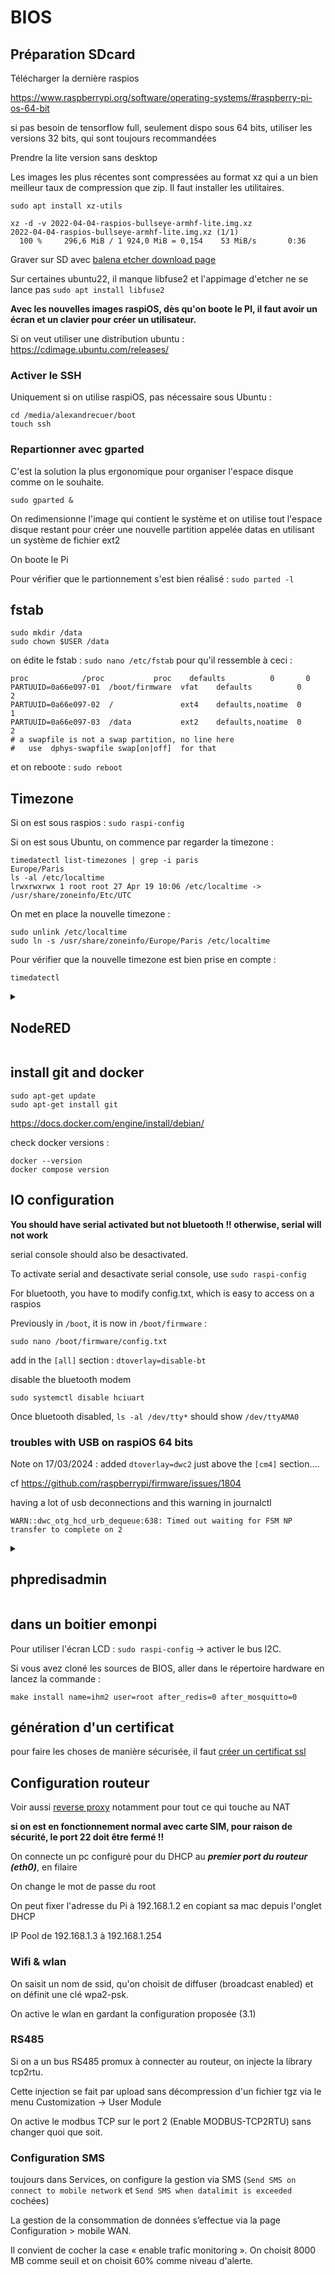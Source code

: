 # BIOS

## Préparation SDcard

Télécharger la dernière raspios 

https://www.raspberrypi.org/software/operating-systems/#raspberry-pi-os-64-bit

si pas besoin de tensorflow full, seulement dispo sous 64 bits, utiliser les versions 32 bits, qui sont toujours recommandées

Prendre la lite version sans desktop

Les images les plus récentes sont compressées au format xz qui a un bien meilleur taux de compression que zip. Il faut installer les utilitaires.
```
sudo apt install xz-utils

xz -d -v 2022-04-04-raspios-bullseye-armhf-lite.img.xz
2022-04-04-raspios-bullseye-armhf-lite.img.xz (1/1)
  100 %     296,6 MiB / 1 924,0 MiB = 0,154    53 MiB/s       0:36
```

Graver sur SD avec [balena etcher download page](https://www.balena.io/etcher/)

Sur certaines ubuntu22, il manque libfuse2 et l'appimage d'etcher ne se lance pas `sudo apt install libfuse2`

**Avec les nouvelles images raspiOS, dès qu'on boote le PI, il faut avoir un écran et un clavier pour créer un utilisateur.**

Si on veut utiliser une distribution ubuntu : https://cdimage.ubuntu.com/releases/

### Activer le SSH

Uniquement si on utilise raspiOS, pas nécessaire sous Ubuntu :
```
cd /media/alexandrecuer/boot
touch ssh
```

### Repartionner avec gparted

C'est la solution la plus ergonomique pour organiser l'espace disque comme on le souhaite.
```
sudo gparted &
```
On redimensionne l'image qui contient le système et on utilise tout l'espace disque restant pour créer une nouvelle partition appelée datas en utilisant un système de fichier ext2

On boote le Pi

Pour vérifier que le partionnement s'est bien réalisé : `sudo parted -l`

## fstab
```
sudo mkdir /data
sudo chown $USER /data
```
on édite le fstab : `sudo nano /etc/fstab` pour qu'il ressemble à ceci :
```
proc            /proc           proc    defaults          0       0
PARTUUID=0a66e097-01  /boot/firmware  vfat    defaults          0       2
PARTUUID=0a66e097-02  /               ext4    defaults,noatime  0       1
PARTUUID=0a66e097-03  /data           ext2    defaults,noatime  0       2
# a swapfile is not a swap partition, no line here
#   use  dphys-swapfile swap[on|off]  for that
```
et on reboote :  `sudo reboot`

## Timezone

Si on est sous raspios : `sudo raspi-config`

Si on est sous Ubuntu, on commence par regarder la timezone :
```
timedatectl list-timezones | grep -i paris
Europe/Paris
ls -al /etc/localtime 
lrwxrwxrwx 1 root root 27 Apr 19 10:06 /etc/localtime -> /usr/share/zoneinfo/Etc/UTC
```
On met en place la nouvelle timezone :
```
sudo unlink /etc/localtime
sudo ln -s /usr/share/zoneinfo/Europe/Paris /etc/localtime
```
Pour vérifier que la nouvelle timezone est bien prise en compte :
```
timedatectl
```

<details id=1>
<summary><h2>NodeRED</h2></summary>

Why not ?

```
bash <(curl -sL https://raw.githubusercontent.com/node-red/linux-installers/master/deb/update-nodejs-and-nodered)
sudo systemctl enable nodered.service
```

</details>

## install git and docker

```
sudo apt-get update
sudo apt-get install git
```

https://docs.docker.com/engine/install/debian/

check docker versions :

```
docker --version
docker compose version
```

## IO configuration

**You should have serial activated but not bluetooth !! otherwise, serial will not work**

serial console should also be desactivated.

To activate serial and desactivate serial console, use `sudo raspi-config`

For bluetooth, you have to modify config.txt, which is easy to access on a raspios

Previously in `/boot`, it is now in `/boot/firmware` :

```
sudo nano /boot/firmware/config.txt
```
add in the `[all]` section : `dtoverlay=disable-bt`

disable the bluetooth modem 
```
sudo systemctl disable hciuart
```
Once bluetooth disabled, `ls -al /dev/tty*` should show `/dev/ttyAMA0`

### troubles with USB on raspiOS 64 bits

Note on 17/03/2024 : added `dtoverlay=dwc2` just above the `[cm4]` section....

cf https://github.com/raspberrypi/firmware/issues/1804

having a lot of usb deconnections and this warning in journalctl 
```
WARN::dwc_otg_hcd_urb_dequeue:638: Timed out waiting for FSM NP transfer to complete on 2
```

<details id=5>
<summary><h2>phpredisadmin</h2></summary>

if you want a quick access to the redis database, without using redis-cli, you can use phpredisadmin :

```
sudo docker run -d --name=emoncms -p 8081:80 -p 7883:1883 -p 3001:3001 alexjunk/emoncms:alpine3.19_emoncms11.4.11
```
then :
```
sudo docker run -d --network=container:emoncms -e REDIS_1_HOST=127.0.0.1 -e PORT=3001 erikdubbelboer/phpredisadmin
```
stop the phpredisadmin container when you dont need any more, as there is no security 

</details>

## dans un boitier emonpi

Pour utiliser l'écran LCD : `sudo raspi-config` -> activer le bus I2C. 

Si vous avez cloné les sources de BIOS, aller dans le répertoire hardware en lancez la commande :
```
make install name=ihm2 user=root after_redis=0 after_mosquitto=0
```

## génération d'un certificat

pour faire les choses de manière sécurisée, il faut [créer un certificat ssl](../security#generate-a-certificate)

## Configuration routeur

Voir aussi [reverse proxy](../nginx_reverse_proxy) notamment pour tout ce qui touche au NAT

**si on est en fonctionnement normal avec carte SIM, pour raison de sécurité, le port 22 doit être fermé !!**

On connecte un pc configuré pour du DHCP au ***premier port du routeur (eth0)***, en filaire

On change le mot de passe du root

On peut fixer l'adresse du Pi à 192.168.1.2 en copiant sa mac depuis l'onglet DHCP

IP Pool de 192.168.1.3 à 192.168.1.254

### Wifi & wlan

On saisit un nom de ssid, qu'on choisit de diffuser (broadcast enabled) et on définit une clé wpa2-psk.

On active le wlan en gardant la configuration proposée (3.1)

### RS485

Si on a un bus RS485 promux à connecter au routeur, on injecte la library tcp2rtu.

Cette injection se fait par upload sans décompression d'un fichier tgz via le menu Customization -> User Module

On active le modbus TCP sur le port 2 (Enable MODBUS-TCP2RTU) sans changer quoi que soit.

### Configuration SMS

toujours dans Services, on configure la gestion via SMS (`Send SMS on connect to mobile network` et `Send SMS when datalimit is exceeded` cochées)

La gestion de la consommation de données s’effectue via la page Configuration > mobile WAN.

Il convient de cocher la case « enable trafic monitoring ». On choisit 8000 MB comme seuil et on choisit 60% comme niveau d'alerte.

